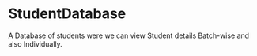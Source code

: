 # StudentDatabase
A Database of students were we can view Student details Batch-wise and also Individually.
